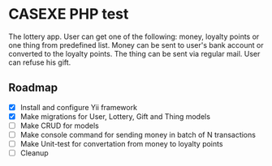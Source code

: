 # CASEXE PHP test

The lottery app. User can get one of the following: money, loyalty points or one thing from predefined list. Money can be sent to user's bank account or converted to the loyalty points. The thing can be sent via regular mail. User can refuse his gift.

## Roadmap

- [x] Install and configure Yii framework
- [x] Make migrations for User, Lottery, Gift and Thing models
- [ ] Make CRUD for models
- [ ] Make console command for sending money in batch of N transactions
- [ ] Make Unit-test for convertation from money to loyalty points
- [ ] Cleanup
